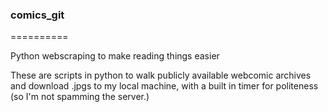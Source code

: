 ### comics_git ###
==========

Python webscraping to make reading things easier


These are scripts in python to walk publicly available webcomic archives and download .jpgs to my local machine, with a built in timer for politeness (so I'm not spamming the server.)

